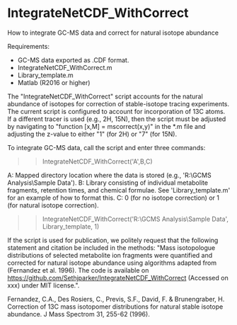 # IntegrateNetCDF_WithCorrect
How to integrate GC-MS data and correct for natural isotope abundance

Requirements:
- GC-MS data exported as .CDF format.
- IntegrateNetCDF_WithCorrect.m
- Library_template.m
- Matlab (R2016 or higher)

The "IntegrateNetCDF_WithCorrect" script accounts for the natural abundance of isotopes for correction of stable-isotope tracing experiments. The current script is configured to account for incorporation of 13C atoms. If a different tracer is used (e.g., 2H, 15N), then the script must be adjusted by navigating to "function [x,M] = mscorrect(x,y)" in the *.m file and adjusting the z-value to either  "1" (for 2H) or "7" (for 15N).

To integrate GC-MS data, call the script and enter three commands:

>>IntegrateNetCDF_WithCorrect('A',B,C)

A: Mapped directory location where the data is stored (e.g., 'R:\GCMS Analysis\Sample Data').
B: Library consisting of individual metabolite fragments, retention times, and chemical formulae. See 'Library_template.m' for an example of how to format this.
C: 0 (for no isotope correction) or 1 (for natural isotope correction).

>>IntegrateNetCDF_WithCorrect('R:\GCMS Analysis\Sample Data', Library_template, 1)

If the script is used for publication, we politely request that the following statement and citation be included in the methods:
"Mass isotopologue distributions of selected metabolite ion fragments were quantified and corrected for natural isotope abundance using algorithms adapted from (Fernandez et al. 1996). The code is available on https://github.com/Sethjparker/IntegrateNetCDF_WithCorrect (Accessed on xxx) under MIT license.".

Fernandez, C.A., Des Rosiers, C., Previs, S.F., David, F. & Brunengraber, H. Correction of 13C mass isotopomer distributions for natural stable isotope abundance. J Mass Spectrom 31, 255-62 (1996).
